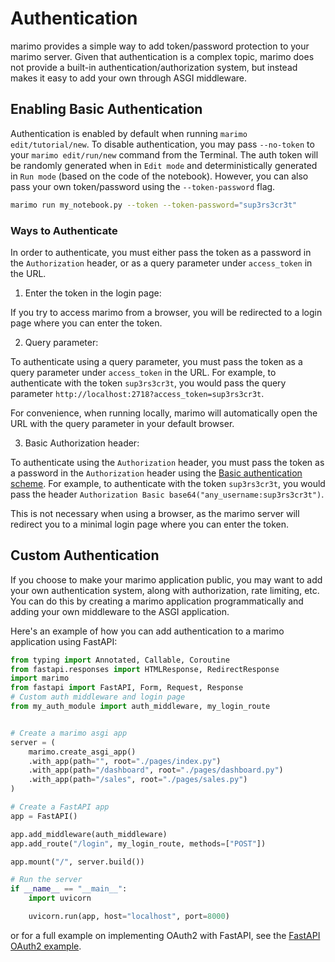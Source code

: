 # Authentication

marimo provides a simple way to add token/password protection to your marimo server. Given that authentication is a complex topic, marimo does not provide a built-in authentication/authorization system, but instead makes it easy to add your own through ASGI middleware.

## Enabling Basic Authentication

Authentication is enabled by default when running `marimo edit/tutorial/new`. To disable authentication, you may pass `--no-token` to your `marimo edit/run/new` command from the Terminal. The auth token will be randomly generated when in `Edit mode` and deterministically generated in `Run mode` (based on the code of the notebook). However, you can also pass your own token/password using the `--token-password` flag.

```bash
marimo run my_notebook.py --token --token-password="sup3rs3cr3t"
```

### Ways to Authenticate

In order to authenticate, you must either pass the token as a password in the `Authorization` header, or as a query parameter under `access_token` in the URL.

1. Enter the token in the login page:

If you try to access marimo from a browser, you will be redirected to a login page where you can enter the token.

2. Query parameter:

To authenticate using a query parameter, you must pass the token as a query parameter under `access_token` in the URL. For example, to authenticate with the token `sup3rs3cr3t`, you would pass the query parameter `http://localhost:2718?access_token=sup3rs3cr3t`.

For convenience, when running locally, marimo will automatically open the URL with the query parameter in your default browser.

3. Basic Authorization header:

To authenticate using the `Authorization` header, you must pass the token as a password in the `Authorization` header using the [Basic authentication scheme](https://developer.mozilla.org/en-US/docs/Web/HTTP/Authentication). For example, to authenticate with the token `sup3rs3cr3t`, you would pass the header `Authorization Basic base64("any_username:sup3rs3cr3t")`.

This is not necessary when using a browser, as the marimo server will redirect you to a minimal login page where you can enter the token.

## Custom Authentication

If you choose to make your marimo application public, you may want to add your own authentication system, along with authorization, rate limiting, etc. You can do this by creating a marimo application programmatically and adding your own middleware to the ASGI application.

Here's an example of how you can add authentication to a marimo application using FastAPI:

```python
from typing import Annotated, Callable, Coroutine
from fastapi.responses import HTMLResponse, RedirectResponse
import marimo
from fastapi import FastAPI, Form, Request, Response
# Custom auth middleware and login page
from my_auth_module import auth_middleware, my_login_route


# Create a marimo asgi app
server = (
    marimo.create_asgi_app()
    .with_app(path="", root="./pages/index.py")
    .with_app(path="/dashboard", root="./pages/dashboard.py")
    .with_app(path="/sales", root="./pages/sales.py")
)

# Create a FastAPI app
app = FastAPI()

app.add_middleware(auth_middleware)
app.add_route("/login", my_login_route, methods=["POST"])

app.mount("/", server.build())

# Run the server
if __name__ == "__main__":
    import uvicorn

    uvicorn.run(app, host="localhost", port=8000)
```

or for a full example on implementing OAuth2 with FastAPI, see the [FastAPI OAuth2 example](https://fastapi.tiangolo.com/tutorial/security/oauth2-jwt/).
